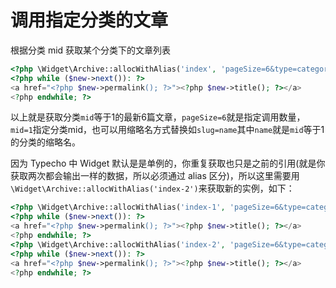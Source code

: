 # 调用指定分类的文章
根据分类 mid 获取某个分类下的文章列表
```php
<?php \Widget\Archive::allocWithAlias('index', 'pageSize=6&type=category', 'mid=1')->to($new); ?>
<?php while ($new->next()): ?>
<a href="<?php $new->permalink(); ?>"><?php $new->title(); ?></a>
<?php endwhile; ?>
```

以上就是获取分类`mid`等于1的最新6篇文章，`pageSize=6`就是指定调用数量，`mid=1`指定分类mid，也可以用缩略名方式替换如`slug=name`其中`name`就是`mid`等于1的分类的缩略名。

因为 Typecho 中 Widget 默认是是单例的，你重复获取也只是之前的引用(就是你获取两次都会输出一样的数据，所以必须通过 alias 区分)，所以这里需要用`\Widget\Archive::allocWithAlias('index-2')`来获取新的实例，如下：
```php
<?php \Widget\Archive::allocWithAlias('index-1', 'pageSize=6&type=category', 'mid=1')->to($new); ?>
<?php while ($new->next()): ?>
<a href="<?php $new->permalink(); ?>"><?php $new->title(); ?></a>
<?php endwhile; ?>
<?php \Widget\Archive::allocWithAlias('index-2', 'pageSize=6&type=category', 'mid=2')->to($new); ?>
<?php while ($new->next()): ?>
<a href="<?php $new->permalink(); ?>"><?php $new->title(); ?></a>
<?php endwhile; ?>
```
